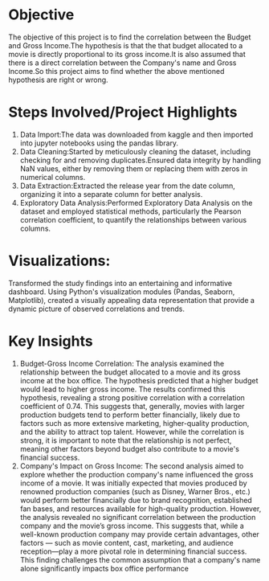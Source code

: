 # Objective
The objective of this project is to find the correlation between the  Budget and Gross Income.The hypothesis is that the that budget allocated to a movie is directly proportional to its gross income.It is also assumed that there is a direct correlation between the Company's name and Gross Income.So this project aims to find whether the above mentioned hypothesis are right or wrong.

# Steps Involved/Project Highlights
1. Data Import:The data was downloaded from kaggle and then imported into jupyter notebooks using the pandas library.
2. Data Cleaning:Started by meticulously cleaning the dataset, including checking for and removing duplicates.Ensured data integrity by handling NaN values, either by removing them or replacing them with zeros in 
   numerical columns.
3. Data Extraction:Extracted the release year from the date column, organizing it into a separate column for better analysis.
4. Exploratory Data Analysis:Performed Exploratory Data Analysis on the dataset and employed statistical methods, particularly the Pearson correlation coefficient, to quantify the relationships between various     
   columns.
 # Visualizations:
Transformed the study findings into an entertaining and informative dashboard. Using Python's visualization modules (Pandas, Seaborn, Matplotlib), created a visually appealing data representation that provide a dynamic picture of observed correlations and trends.

# Key Insights
1. Budget-Gross Income Correlation: The analysis examined the relationship between the budget allocated to a movie and its gross income at the box office. The hypothesis predicted that a higher budget would lead 
   to higher gross income. The results confirmed this hypothesis, revealing a strong positive correlation with a correlation coefficient of 0.74. This suggests that, generally, movies with larger production 
   budgets  tend to perform better financially, likely due to factors such as more extensive marketing, higher-quality production, and the ability to attract top talent. However, while the correlation is strong, 
   it is  important to note that the relationship is not perfect, meaning other factors beyond budget also contribute to a movie's financial success.
2. Company's Impact on Gross Income: The second analysis aimed to explore whether the production company's name influenced the gross income of a movie. It was initially expected that movies produced by renowned 
   production companies (such as Disney, Warner Bros., etc.) would perform better financially due to brand recognition, established fan bases, and resources available for high-quality production. However, the 
   analysis revealed no significant correlation between the production company and the movie’s gross income. This suggests that, while a well-known production company may provide certain advantages, other factors 
   — such as movie content, cast, marketing, and audience reception—play a more pivotal role in determining financial success. This finding challenges the common assumption that a company's name alone 
   significantly impacts box office performance

